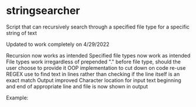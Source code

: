 # stringsearcher
Script that can recursively search through a specified file type for a specific string of text

Updated to work completely on 4/29/2022

Recursion now works as intended
Specified file types now work as intended
File types work irregardless of prepended "." before file type, should the user choose to provide it
OOP implementation to cut down on code re-use
REGEX use to find text in lines rather than checking if the line itself is an exact match
Output improved
Character location for input text beginning and end of appropriate line and file is now shown in output

Example:
